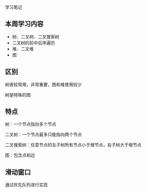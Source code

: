 学习笔记

## 本周学习内容

* 树、二叉树、二叉搜索树
* 二叉树的前中后序遍历
* 堆、二叉堆
* 图



## 区别

树表较常用，非常重要，图和堆使用较少

树是特殊的图



## 特点

树：一个节点指向多个节点

二叉树：一个节点最多只能指向两个节点

二叉搜索树：任意节点的左子树所有节点小于根节点，右子树大于根节点

图：包含点和边



## 滑动窗口

通过优先队列进行实现

